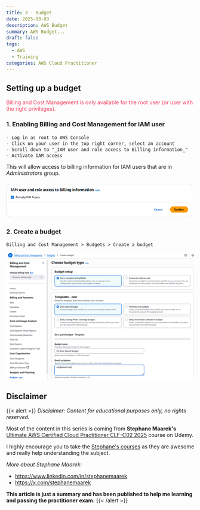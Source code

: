 ```yaml
---
title: 3 - Budget
date: 2025-08-03
description: AWS Budget
summary: AWS Budget...
draft: false
tags:
  - AWS
  - Training
categories: AWS Cloud Practitioner
---
```

## Setting up a budget

<font color=#f43f5e>Billing and Cost Management is only available for the root user (or user with the right privileges).</font>
### 1. Enabling Billing and Cost Management for IAM user

	- Log in as root to AWS Console
	- Click on your user in the top right corner, select an account
	- Scroll down to "_IAM user and role access to Billing information_"
	- Activate IAM access

This will allow access to billing information for IAM users that are in _Administrators_ group.

![](assets/AWS_IAM_Activate_access_to_billing_info.png)
### 2. Create a budget

```AWSConsole
Billing and Cost Management > Budgets > Create a budget
```

![](assets/AWS_Budget_setup.png)

## Disclaimer

{{< alert >}}
_Disclaimer: Content for educational purposes only, no rights reserved._

Most of the content in this series is coming from **Stephane Maarek's** [Ultimate AWS Certified Cloud Practitioner CLF-C02 2025](https://www.udemy.com/course/aws-certified-cloud-practitioner-new/) course on Udemy.

I highly encourage you to take the [Stephane's courses](https://www.udemy.com/user/stephane-maarek/) as they are awesome and really help understanding the subject.

_More about Stephane Maarek:_

- https://www.linkedin.com/in/stephanemaarek
- https://x.com/stephanemaarek

**This article is just a summary and has been published to help me learning and passing the practitioner exam.**
{{< /alert >}}